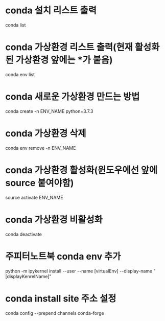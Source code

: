 # conda 설치 리스트 출력
conda list

# conda 가상환경 리스트 출력(현재 활성화된 가상환경 앞에는 *가 붙음)
conda env list

# conda 새로운 가상환경 만드는 방법
conda create -n ENV_NAME python=3.7.3

# conda 가상환경 삭제
conda env remove -n ENV_NAME

# conda 가상환경 활성화(윈도우에선 앞에 source 붙여야함)
source activate ENV_NAME

# conda 가상환경 비활성화
conda deactivate

# 주피터노트북 conda env 추가
python -m ipykernel install --user --name [virtualEnv] --display-name "[displayKenrelName]"

# conda install site 주소 설정
conda config --prepend channels conda-forge